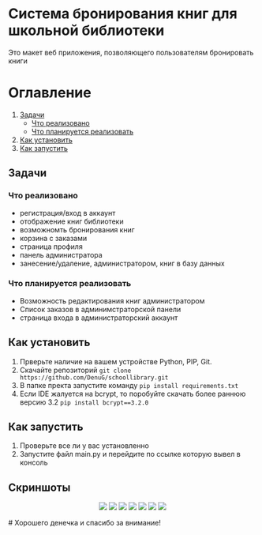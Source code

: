 # Система бронирования книг для школьной библиотеки

Это макет веб приложения, позволяющего пользователям бронировать книги

# Оглавление
1. [Задачи](#title1)
   - [Что реализовано](#title1.1)
   - [Что планируется реализовать](#title1.2)
2. [Как установить](#title2)
3. [Как запустить](#title3)

## <a id="title1">Задачи</a>
### <a id="title1.1">Что реализовано</a>
- регистрация/вход в аккаунт
- отображение книг библиотеки
- возможномть бронирования книг
- корзина с заказами
- страница профиля
- панель администратора
- занесение/удаление, администратором, книг в базу данных

### <a title="title1.2">Что планируется реализовать</a>
- Возможность редактирования книг администратором
- Список заказов в админимстраторской панели
- страница входа в администраторский аккаунт

## <a title="title2">Как установить</a>
1. Прверьте наличие на вашем устройстве Python, PIP, Git.
2. Скачайте репозиторий `git clone https://github.com/DenuG/schoollibrary.git`
3. В папке пректа запустите команду `pip install requirements.txt`
4. Если IDE жалуется на bcrypt, то поробуйте скачать более раннюю версию 3.2 `pip install bcrypt==3.2.0`

## <a title="title3">Как запустить</a>
1. Проверьте все ли у вас установленно
2. Запустите файл main.py и перейдите по ссылке которую вывел в консоль

## <a id="title4">Скриншоты</a>
<p align="center">
   <img src="https://github.com/DenuG/schoollibrary/tree/master/templates/Schreenshots/index.png"/>
   <img src="https://github.com/DenuG/schoollibrary/tree/master/templates/Schreenshots/main.png"/>
   <img src="https://github.com/DenuG/schoollibrary/tree/master/templates/Schreenshots/bagEmpty.png"/>
   <img src="https://github.com/DenuG/schoollibrary/tree/master/templates/Schreenshots/bag.png"/>
   <img src="https://github.com/DenuG/schoollibrary/tree/master/templates/Schreenshots/profile.png"/>
   <img src="https://github.com/DenuG/schoollibrary/tree/master/templates/Schreenshots/admin"/>
   <img src="https://github.com/DenuG/schoollibrary/tree/master/templates/Schreenshots/orders"/>
</p>
# Хорошего денечка и спасибо за внимание!
